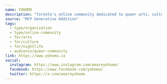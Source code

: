 ```yaml
---
name: YOHOMO
description: "Toronto's online community dedicated to queer arts, culture, and nightlife."
source: "MCP Generative Addition"
tags:
  - type/organization
  - type/online-community
  - for/arts
  - for/culture
  - for/nightlife
  - audience/queer-community
link: https://www.yohomo.ca
social:
  instagram: https://www.instagram.com/weareyohomo/
  facebook: https://www.facebook.com/yohomo/
  twitter: https://x.com/weareyohomo
---
```

